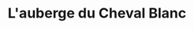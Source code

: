 ---
title: "L'auberge du Cheval Blanc"
url: /plourin-les-morlaix/lauberge-du-cheval-blanc/
shop: Tabak
---